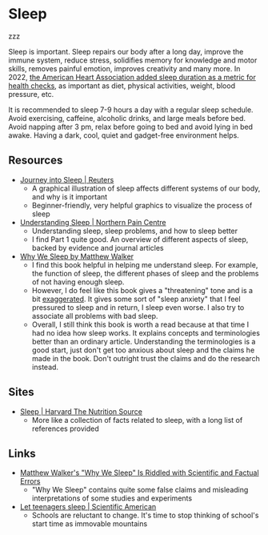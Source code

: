 # Sleep

zzz

Sleep is important. Sleep repairs our body after a long day, improve the immune
system, reduce stress, solidifies memory for knowledge and motor skills, removes
painful emotion, improves creativity and many more. In 2022,
[the American Heart Association added sleep duration as a metric for health checks](https://newsroom.heart.org/news/american-heart-association-adds-sleep-to-cardiovascular-health-checklist),
as important as diet, physical activities, weight, blood pressure, etc.

It is recommended to sleep 7-9 hours a day with a regular sleep schedule. Avoid
exercising, caffeine, alcoholic drinks, and large meals before bed. Avoid
napping after 3 pm, relax before going to bed and avoid lying in bed awake.
Having a dark, cool, quiet and gadget-free environment helps.

## Resources

- [Journey into Sleep | Reuters](https://www.reuters.com/graphics/HEALTH-SLEEP/mopakyjmnpa/)
  - A graphical illustration of sleep affects different systems of our body, and
    why is it important
  - Beginner-friendly, very helpful graphics to visualize the process of sleep
- [Understanding Sleep | Northern Pain Centre](https://www.northernpaincentre.com.au/wellness/chronic-pain-sleep/)
  - Understanding sleep, sleep problems, and how to sleep better
  - I find Part 1 quite good. An overview of different aspects of sleep, backed
    by evidence and journal articles
- [Why We Sleep by Matthew Walker](https://www.goodreads.com/book/show/34466963-why-we-sleep)
  - I find this book helpful in helping me understand sleep. For example, the
    function of sleep, the different phases of sleep and the problems of not
    having enough sleep.
  - However, I do feel like this book gives a "threatening" tone and is a bit
    [exaggerated](https://guzey.com/books/why-we-sleep/). It gives some sort of
    "sleep anxiety" that I feel pressured to sleep and in return, I sleep even
    worse. I also try to associate all problems with bad sleep.
  - Overall, I still think this book is worth a read because at that time I had
    no idea how sleep works. It explains concepts and terminologies better than
    an ordinary article. Understanding the terminologies is a good start, just
    don't get too anxious about sleep and the claims he made in the book. Don't
    outright trust the claims and do the research instead.

## Sites

- [Sleep | Harvard The Nutrition Source](https://www.hsph.harvard.edu/nutritionsource/sleep/)
  - More like a collection of facts related to sleep, with a long list of
    references provided

## Links

- [Matthew Walker's "Why We Sleep" Is Riddled with Scientific and Factual Errors](https://guzey.com/books/why-we-sleep/)
  - "Why We Sleep" contains quite some false claims and misleading
    interpretations of some studies and experiments
- [Let teenagers sleep | Scientific American](https://www.scientificamerican.com/article/let-teenagers-sleep/)
  - Schools are reluctant to change. It's time to stop thinking of school's
    start time as immovable mountains
